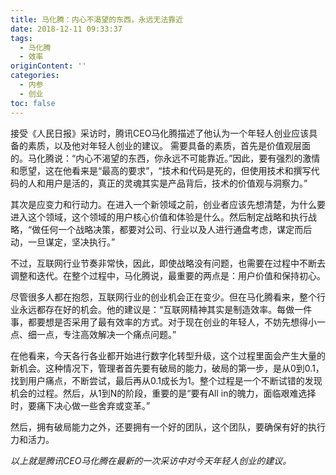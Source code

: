 ```yaml
---
title: 马化腾：内心不渴望的东西，永远无法靠近
date: 2018-12-11 09:33:37
tags:
  - 马化腾
  - 效率
originContent: ''
categories:
  - 内参
  - 创业
toc: false
---
```

接受《人民日报》采访时，腾讯CEO马化腾描述了他认为一个年轻人创业应该具备的素质，以及他对年轻人创业的建议。
需要具备的素质，首先是价值观层面的。马化腾说：“内心不渴望的东西，你永远不可能靠近。”因此，要有强烈的激情和愿望，这在他看来是“最高的要求”，“技术和代码是死的，但使用技术和撰写代码的人和用户是活的，真正的灵魂其实是产品背后，技术的价值观与洞察力。”

其次是应变力和行动力。在进入一个新领域之前，创业者应该先想清楚，为什么要进入这个领域，这个领域的用户核心价值和体验是什么。然后制定战略和执行战略，“做任何一个战略决策，都要对公司、行业以及人进行通盘考虑，谋定而后动，一旦谋定，坚决执行。”

不过，互联网行业节奏非常快，因此，即使战略没有问题，也需要在过程中不断去调整和迭代。在整个过程中，马化腾说，最重要的两点是：用户价值和保持初心。

尽管很多人都在抱怨，互联网行业的创业机会正在变少。但在马化腾看来，整个行业永远都存在好的机会。他的建议是：“互联网精神其实是制造效率。每做一件事，都要想是否采用了最有效率的方式。对于现在创业的年轻人，不妨先想得小一点、细一点，专注高效解决一个痛点问题。”

在他看来，今天各行各业都开始进行数字化转型升级，这个过程里面会产生大量的新机会。这种情况下，管理者首先要有破局的能力，破局的第一步，是从0到0.1，找到用户痛点，不断尝试，最后再从0.1成长为1。整个过程是一个不断试错的发现机会的过程。然后，从1到N的阶段，重要的是“要有All in的魄力，面临艰难选择时，要痛下决心做一些舍弃或变革。”

然后，拥有破局能力之外，还要拥有一个好的团队，这个团队，要确保有好的执行力和活力。

*以上就是腾讯CEO马化腾在最新的一次采访中对今天年轻人创业的建议。*